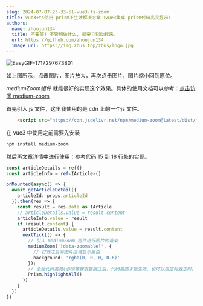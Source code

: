 ```yaml
---
slug: 2024-07-07-23-33-51-vue3-ts-zoom
title: vue3+ts使用 prism不生效解决方案（vue3集成 prism代码高亮显示）
authors:
  name: zhoujun134
  title: 不要等! 不管想做什么, 都要立刻动起来。
  url: https://github.com/zhoujun134
  image_url: https://img.zbus.top/zbus/logo.jpg
---
```

<!-- truncate -->  
![EasyGIF-1717297673801](https://img.zbus.top/zbus/blog202406021110175.gif)

如上图所示，点击图片，图片放大，再次点击图片，图片缩小回到原位。

$mediumZoom组件$ 就能很好的实现这个效果。具体的使用文档可以参考：[点击访问 medium-zoom](https://github.com/francoischalifour/medium-zoom)

首先引入 js 文件，这里我使用的是 cdn 上的一个js 文件。

```html
    <script src="https://cdn.jsdelivr.net/npm/medium-zoom@latest/dist/medium-zoom.min.js"></script>
```

在 vue3 中使用之前需要先安装

```bash
npm install medium-zoom
```

然后再文章详情中进行使用：参考代码 15 到 18 行处的实现。

```typescript
const articleDetails = ref()
const articleInfo = ref<IArticle>()

onMounted(async() => {
  await getArticleDetail({
    articleId: props.articleId
  }).then(res => {
    const result = res.data as IArticle
    // articleDetails.value = result.content
    articleInfo.value = result
    if (result.content) {
      articleDetails.value = result.content
      nextTick(() => {
        // 引入 mediumZoom 组件进行图片的渲染
        mediumZoom('[data-zoomable]', {
          // 打开之后非图片区域显示黑色
          background: 'rgba(0, 0, 0, 0.6)'
        });
        // 全局代码高亮(必须等获取数据之后，代码高亮才能生效，也可以用定时器定时)
        Prism.highlightAll()
      })
    }
  })
})
```
